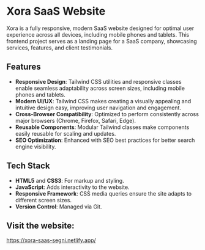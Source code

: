 # Xora SaaS Website

Xora is a fully responsive, modern SaaS website designed for optimal user experience across all devices, including mobile phones and tablets. This frontend project serves as a landing page for a SaaS company, showcasing services, features, and client testimonials.

## Features

- **Responsive Design**: Tailwind CSS utilities and responsive classes enable seamless adaptability across screen sizes, including mobile phones and tablets.
- **Modern UI/UX**: Tailwind CSS makes creating a visually appealing and intuitive design easy, improving user navigation and engagement.
- **Cross-Browser Compatibility**: Optimized to perform consistently across major browsers (Chrome, Firefox, Safari, Edge).
- **Reusable Components**: Modular Tailwind classes make components easily reusable for scaling and updates.
- **SEO Optimization**: Enhanced with SEO best practices for better search engine visibility.

## Tech Stack

- **HTML5** and **CSS3**: For markup and styling.
- **JavaScript**: Adds interactivity to the website.
- **Responsive Framework**: CSS media queries ensure the site adapts to different screen sizes.
- **Version Control**: Managed via Git.

## Visit the website:

https://xora-saas-segni.netlify.app/

